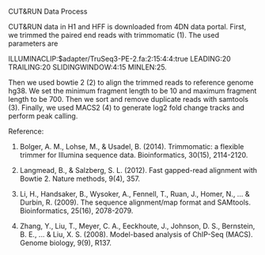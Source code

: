 
CUT&RUN Data Process

CUT&RUN data in H1 and HFF is downloaded from 4DN data portal. First, we trimmed the paired end reads with trimmomatic (1). The used parameters are

ILLUMINACLIP:$adapter/TruSeq3-PE-2.fa:2:15:4:4:true LEADING:20 TRAILING:20 SLIDINGWINDOW:4:15 MINLEN:25.

Then we used bowtie 2 (2) to align the trimmed reads to reference genome hg38. We set the minimum fragment length to be 10 and maximum fragment length to be 700. Then we sort and remove duplicate reads with samtools (3). Finally, we used MACS2 (4) to generate log2 fold change tracks and perform peak calling. 

Reference:

1. Bolger, A. M., Lohse, M., & Usadel, B. (2014). Trimmomatic: a flexible trimmer for Illumina sequence data. Bioinformatics, 30(15), 2114-2120.

2. Langmead, B., & Salzberg, S. L. (2012). Fast gapped-read alignment with Bowtie 2. Nature methods, 9(4), 357.

3. Li, H., Handsaker, B., Wysoker, A., Fennell, T., Ruan, J., Homer, N., ... & Durbin, R. (2009). The sequence alignment/map format and SAMtools. Bioinformatics, 25(16), 2078-2079.

4. Zhang, Y., Liu, T., Meyer, C. A., Eeckhoute, J., Johnson, D. S., Bernstein, B. E., ... & Liu, X. S. (2008). Model-based analysis of ChIP-Seq (MACS). Genome biology, 9(9), R137.

